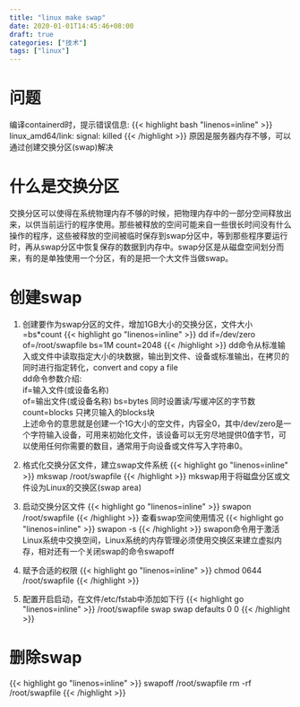 ```yaml
---
title: "linux make swap"
date: 2020-01-01T14:45:46+08:00
draft: true
categories: ["技术"]
tags: ["linux"]
---
```

<!--more-->
# 问题
编译containerd时，提示错误信息:
{{< highlight bash "linenos=inline" >}}
linux_amd64/link: signal: killed
{{< /highlight >}}
原因是服务器内存不够，可以通过创建交换分区(swap)解决

# 什么是交换分区
交换分区可以使得在系统物理内存不够的时候，把物理内存中的一部分空间释放出来，以供当前运行的程序使用。那些被释放的空间可能来自一些很长时间没有什么操作的程序，这些被释放的空间被临时保存到swap分区中，等到那些程序要运行时，再从swap分区中恢复保存的数据到内存中。swap分区是从磁盘空间划分而来，有的是单独使用一个分区，有的是把一个大文件当做swap。

# 创建swap
1. 创建要作为swap分区的文件，增加1GB大小的交换分区，文件大小=bs*count
{{< highlight go "linenos=inline" >}}
dd if=/dev/zero of=/root/swapfile bs=1M count=2048
{{< /highlight >}}
dd命令从标准输入或文件中读取指定大小的块数据，输出到文件、设备或标准输出，在拷贝的同时进行指定转化，convert and copy a file  
dd命令参数介绍:  
if=输入文件(或设备名称)  
of=输出文件(或设备名称)
bs=bytes 同时设置读/写缓冲区的字节数  
count=blocks 只拷贝输入的blocks块   
上述命令的意思就是创建一个1G大小的空文件，内容全0，其中/dev/zero是一个字符输入设备，可用来初始化文件，该设备可以无穷尽地提供0值字节，可以使用任何你需要的数目，通常用于向设备或文件写入字符串0。

2. 格式化交换分区文件，建立swap文件系统
{{< highlight go "linenos=inline" >}}
mkswap /root/swapfile
{{< /highlight >}}
mkswap用于将磁盘分区或文件设为Linux的交换区(swap area)

3. 启动交换分区文件
{{< highlight go "linenos=inline" >}}
swapon /root/swapfile
{{< /highlight >}}
查看swap空间使用情况
{{< highlight go "linenos=inline" >}}
swapon -s
{{< /highlight >}}
swapon命令用于激活Linux系统中交换空间，Linux系统的内存管理必须使用交换区来建立虚拟内存，相对还有一个关闭swap的命令swapoff

4. 赋予合适的权限
{{< highlight go "linenos=inline" >}}
chmod 0644 /root/swapfile
{{< /highlight >}}

4. 配置开启启动，在文件/etc/fstab中添加如下行
{{< highlight go "linenos=inline" >}}
/root/swapfile swap swap defaults 0 0
{{< /highlight >}}

# 删除swap
{{< highlight go "linenos=inline" >}}
swapoff /root/swapfile
rm -rf /root/swapfile
{{< /highlight >}}
